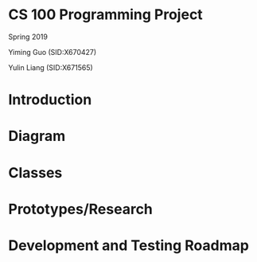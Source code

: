 # CS 100 Programming Project
Spring 2019

Yiming Guo  (SID:X670427)

Yulin Liang (SID:X671565)
# Introduction

# Diagram

# Classes

# Prototypes/Research

# Development and Testing Roadmap
